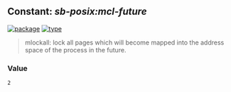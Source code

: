 ## Constant: ***sb-posix:mcl-future***
[![package](https://img.shields.io/badge/Package-SB--POSIX-5f9ea0.svg?style=social&colorA=999999)](../) [![type](https://img.shields.io/badge/Type-Constant-5f9ea0.svg?style=social&colorA=999999)](../#constant) 

> mlockall: lock all pages which will become mapped into the address space of the process in the future.

### Value
```
2
```
